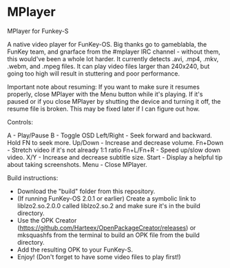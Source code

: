 # MPlayer
MPlayer for Funkey-S

A native video player for FunKey-OS. Big thanks go to gameblabla, the FunKey team, and gnarface from the #mplayer IRC channel - without them, this would've been a whole lot harder. It currently detects .avi, .mp4, .mkv, .webm, and .mpeg files. It can play video files larger than 240x240, but going too high will result in stuttering and poor performance.

Important note about resuming: If you want to make sure it resumes properly, close MPlayer with the Menu button while it's playing. If it's paused or if you close MPlayer by shutting the device and turning it off, the resume file is broken. This may be fixed later if I can figure out how.

Controls:

A - Play/Pause
B - Toggle OSD
Left/Right - Seek forward and backward. Hold FN to seek more.
Up/Down - Increase and decrease volume.
Fn+Down - Stretch video if it's not already 1:1 ratio
Fn+L/Fn+R - Speed up/slow down video.
X/Y - Increase and decrease subtitle size.
Start - Display a helpful tip about taking screenshots.
Menu - Close MPlayer.

Build instructions:

- Download the "build" folder from this repository.
- (If running FunKey-OS 2.0.1 or earlier) Create a symbolic link to liblzo2.so.2.0.0 called liblzo2.so.2 and make sure it's in the build directory.
- Use the OPK Creator (https://github.com/Harteex/OpenPackageCreator/releases) or mksquashfs from the terminal to build an OPK file from the build directory.
- Add the resulting OPK to your FunKey-S.
- Enjoy! (Don't forget to have some video files to play first!)
